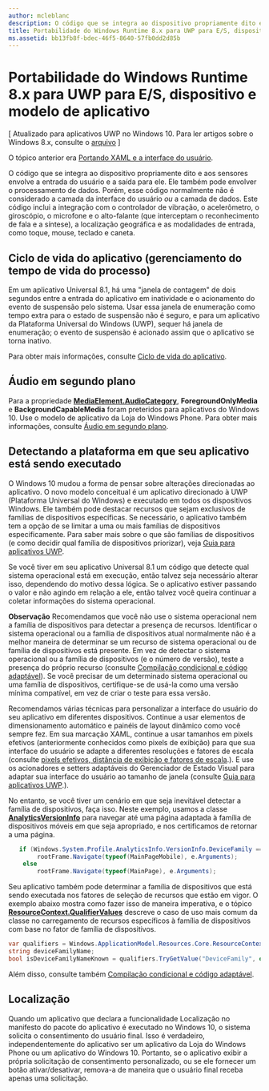 ```yaml
---
author: mcleblanc
description: O código que se integra ao dispositivo propriamente dito e aos sensores envolve a entrada do usuário e a saída para ele.
title: Portabilidade do Windows Runtime 8.x para UWP para E/S, dispositivo e modelo de aplicativo
ms.assetid: bb13fb8f-bdec-46f5-8640-57fb0dd2d85b
---
```


# Portabilidade do Windows Runtime 8.x para UWP para E/S, dispositivo e modelo de aplicativo


\[ Atualizado para aplicativos UWP no Windows 10. Para ler artigos sobre o Windows 8.x, consulte o [arquivo](http://go.microsoft.com/fwlink/p/?linkid=619132) \]


O tópico anterior era [Portando XAML e a interface do usuário](w8x-to-uwp-porting-xaml-and-ui.md).

O código que se integra ao dispositivo propriamente dito e aos sensores envolve a entrada do usuário e a saída para ele. Ele também pode envolver o processamento de dados. Porém, esse código normalmente não é considerado a camada da interface do usuário *ou* a camada de dados. Este código inclui a integração com o controlador de vibração, o acelerômetro, o giroscópio, o microfone e o alto-falante (que interceptam o reconhecimento de fala e a síntese), a localização geográfica e as modalidades de entrada, como toque, mouse, teclado e caneta.

## Ciclo de vida do aplicativo (gerenciamento do tempo de vida do processo)


Em um aplicativo Universal 8.1, há uma "janela de contagem" de dois segundos entre a entrada do aplicativo em inatividade e o acionamento do evento de suspensão pelo sistema. Usar essa janela de enumeração como tempo extra para o estado de suspensão não é seguro, e para um aplicativo da Plataforma Universal do Windows (UWP), sequer há janela de enumeração; o evento de suspensão é acionado assim que o aplicativo se torna inativo.

Para obter mais informações, consulte [Ciclo de vida do aplicativo](https://msdn.microsoft.com/library/windows/apps/mt243287).

## Áudio em segundo plano


Para a propriedade [**MediaElement.AudioCategory**](https://msdn.microsoft.com/library/windows/apps/br227352), **ForegroundOnlyMedia** e **BackgroundCapableMedia** foram preteridos para aplicativos do Windows 10. Use o modelo de aplicativo da Loja do Windows Phone. Para obter mais informações, consulte [Áudio em segundo plano](https://msdn.microsoft.com/library/windows/apps/mt282140).

## Detectando a plataforma em que seu aplicativo está sendo executado


O Windows 10 mudou a forma de pensar sobre alterações direcionadas ao aplicativo. O novo modelo conceitual é um aplicativo direcionado à UWP (Plataforma Universal do Windows) e executado em todos os dispositivos Windows. Ele também pode destacar recursos que sejam exclusivos de famílias de dispositivos específicas. Se necessário, o aplicativo também tem a opção de se limitar a uma ou mais famílias de dispositivos especificamente. Para saber mais sobre o que são famílias de dispositivos (e como decidir qual família de dispositivos priorizar), veja [Guia para aplicativos UWP](https://msdn.microsoft.com/library/windows/apps/dn894631).

Se você tiver em seu aplicativo Universal 8.1 um código que detecte qual sistema operacional está em execução, então talvez seja necessário alterar isso, dependendo do motivo dessa lógica. Se o aplicativo estiver passando o valor e não agindo em relação a ele, então talvez você queira continuar a coletar informações do sistema operacional.

**Observação**   Recomendamos que você não use o sistema operacional nem a família de dispositivos para detectar a presença de recursos. Identificar o sistema operacional ou a família de dispositivos atual normalmente não é a melhor maneira de determinar se um recurso de sistema operacional ou de família de dispositivos está presente. Em vez de detectar o sistema operacional ou a família de dispositivos (e o número de versão), teste a presença do próprio recurso (consulte [Compilação condicional e código adaptável](w8x-to-uwp-porting-to-a-uwp-project.md#reviewing-conditional-compilation)). Se você precisar de um determinado sistema operacional ou uma família de dispositivos, certifique-se de usá-la como uma versão mínima compatível, em vez de criar o teste para essa versão.

 

Recomendamos várias técnicas para personalizar a interface do usuário do seu aplicativo em diferentes dispositivos. Continue a usar elementos de dimensionamento automático e painéis de layout dinâmico como você sempre fez. Em sua marcação XAML, continue a usar tamanhos em pixels efetivos (anteriormente conhecidos como pixels de exibição) para que sua interface do usuário se adapte a diferentes resoluções e fatores de escala (consulte [pixels efetivos, distância de exibição e fatores de escala](w8x-to-uwp-porting-xaml-and-ui.md#effective-pixels).). E use os acionadores e setters adaptáveis do Gerenciador de Estado Visual para adaptar sua interface do usuário ao tamanho de janela (consulte [Guia para aplicativos UWP](https://msdn.microsoft.com/library/windows/apps/dn894631).).

No entanto, se você tiver um cenário em que seja inevitável detectar a família de dispositivos, faça isso. Neste exemplo, usamos a classe [**AnalyticsVersionInfo**](https://msdn.microsoft.com/library/windows/apps/dn960165) para navegar até uma página adaptada à família de dispositivos móveis em que seja apropriado, e nos certificamos de retornar a uma página.

```csharp
   if (Windows.System.Profile.AnalyticsInfo.VersionInfo.DeviceFamily == "Windows.Mobile")
        rootFrame.Navigate(typeof(MainPageMobile), e.Arguments);
    else
        rootFrame.Navigate(typeof(MainPage), e.Arguments);
```

Seu aplicativo também pode determinar a família de dispositivos que está sendo executada nos fatores de seleção de recursos que estão em vigor. O exemplo abaixo mostra como fazer isso de maneira imperativa, e o tópico [**ResourceContext.QualifierValues**](https://msdn.microsoft.com/library/windows/apps/br206071) descreve o caso de uso mais comum da classe no carregamento de recursos específicos à família de dispositivos com base no fator de família de dispositivos.

```csharp
var qualifiers = Windows.ApplicationModel.Resources.Core.ResourceContext.GetForCurrentView().QualifierValues;
string deviceFamilyName;
bool isDeviceFamilyNameKnown = qualifiers.TryGetValue("DeviceFamily", out deviceFamilyName);
```

Além disso, consulte também [Compilação condicional e código adaptável](w8x-to-uwp-porting-to-a-uwp-project.md#reviewing-conditional-compilation).

## Localização


Quando um aplicativo que declara a funcionalidade Localização no manifesto do pacote do aplicativo é executado no Windows 10, o sistema solicita o consentimento do usuário final. Isso é verdadeiro, independentemente do aplicativo ser um aplicativo da Loja do Windows Phone ou um aplicativo do Windows 10. Portanto, se o aplicativo exibir a própria solicitação de consentimento personalizado, ou se ele fornecer um botão ativar/desativar, remova-a de maneira que o usuário final receba apenas uma solicitação.

 

 






<!--HONumber=May16_HO2-->


